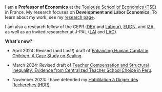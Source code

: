 I am a **Professor of Economics** at the [Toulouse School of Economics (TSE)](https://www.tse-fr.eu/) in France. My research focuses on **Development and Labor Economics**. To learn about my work, see my [research page](/research).

I am also a research fellow of the CEPR ([DEV](https://cepr.org/research/programme-areas/development-economics) and [Labour](https://cepr.org/research/programme-areas/labour-economics)), [EUDN](http://eudn.eu/?page_id=598), and [IZA](https://www.iza.org/person/6066/matteo-bobba), as well as an invited researcher at J-PAL ([LAI](https://www.povertyactionlab.org/initiative/learning-all-initiative) and [LAC](https://www.povertyactionlab.org/latin-america-caribbean)). 


**What's new?**
- April 2024: Revised (and Last!) draft of [Enhancing Human Capital in Children. A Case Study on Scaling](/AAB_April2024.pdf).

- March 2024: Revised draft of [Teacher Compensation and Structural Inequality: Evidence from Centralized Teacher School Choice in Peru](/BELNN_March2024.pdf).

- November 2023: I have defended my [Habilitation à Diriger des Recherches (HDR)](https://www.tse-fr.eu/matteo-bobbas-hdr-november-6th2023?lang=en).